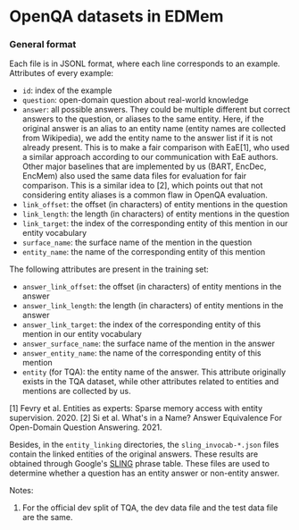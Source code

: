 # OpenQA datasets in EDMem

### General format
Each file is in JSONL format, where each line corresponds to an example. Attributes of every example:

- `id`: index of the example
- `question`: open-domain question about real-world knowledge
- `answer`: all possible answers. They could be multiple different but correct answers to the question, or aliases to the same entity. Here, if the original answer is an alias to an entity name (entity names are collected from Wikipedia), we add the entity name to the answer list if it is not already present. This is to make a fair comparison with EaE[1], who used a similar approach according to our communication with EaE authors. Other major baselines that are implemented by us (BART, EncDec, EncMem) also used the same data files for evaluation for fair comparison. This is a similar idea to [2], which points out that not considering entity aliases is a common flaw in OpenQA evaluation.
- `link_offset`: the offset (in characters) of entity mentions in the question
- `link_length`: the length (in characters) of entity mentions in the question
- `link_target`: the index of the corresponding entity of this mention in our entity vocabulary
- `surface_name`: the surface name of the mention in the question
- `entity_name`: the name of the corresponding entity of this mention

The following attributes are present in the training set:
- `answer_link_offset`: the offset (in characters) of entity mentions in the answer
- `answer_link_length`: the length (in characters) of entity mentions in the answer
- `answer_link_target`: the index of the corresponding entity of this mention in our entity vocabulary
- `answer_surface_name`: the surface name of the mention in the answer
- `answer_entity_name`: the name of the corresponding entity of this mention
- `entity` (for TQA): the entity name of the answer. This attribute originally exists in the TQA dataset, while other attributes related to entities and mentions are collected by us.

[1] Fevry et al. Entities as experts: Sparse memory access with entity supervision. 2020.
[2] Si et al. What's in a Name? Answer Equivalence For Open-Domain Question Answering. 2021.

Besides, in the `entity_linking` directories, the `sling_invocab-*.json` files contain the linked entities of the original answers. These results are obtained through Google's [SLING](https://github.com/google/sling) phrase table. These files are used to determine whether a question has an entity answer or non-entity answer.

Notes:
1. For the official dev split of TQA, the dev data file and the test data file are the same.